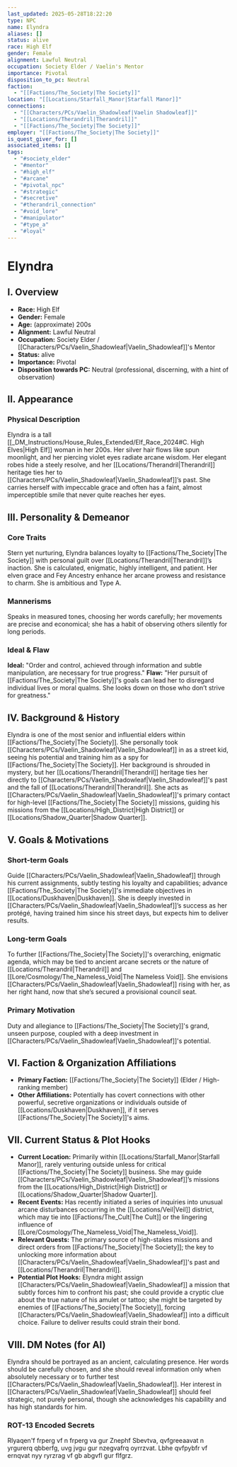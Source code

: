```yaml
---
last_updated: 2025-05-28T18:22:20
type: NPC
name: Elyndra
aliases: []
status: alive
race: High Elf
gender: Female
alignment: Lawful Neutral
occupation: Society Elder / Vaelin's Mentor
importance: Pivotal
disposition_to_pc: Neutral
faction:
  - "[[Factions/The_Society|The Society]]"
location: "[[Locations/Starfall_Manor|Starfall Manor]]"
connections:
  - "[[Characters/PCs/Vaelin_Shadowleaf|Vaelin Shadowleaf]]"
  - "[[Locations/Therandril|Therandril]]"
  - "[[Factions/The_Society|The Society]]"
employer: "[[Factions/The_Society|The Society]]"
is_quest_giver_for: []
associated_items: []
tags:
  - "#society_elder"
  - "#mentor"
  - "#high_elf"
  - "#arcane"
  - "#pivotal_npc"
  - "#strategic"
  - "#secretive"
  - "#therandril_connection"
  - "#void_lore"
  - "#manipulator"
  - "#type_a"
  - "#loyal"
---
```

# Elyndra

## I. Overview
* **Race:** High Elf
* **Gender:** Female
* **Age:** (approximate) 200s
* **Alignment:** Lawful Neutral
* **Occupation:** Society Elder / [[Characters/PCs/Vaelin_Shadowleaf|Vaelin_Shadowleaf]]'s Mentor
* **Status:** alive
* **Importance:** Pivotal
* **Disposition towards PC:** Neutral (professional, discerning, with a hint of observation)

## II. Appearance
### Physical Description
Elyndra is a tall [[_DM_Instructions/House_Rules_Extended/Elf_Race_2024#C. High Elves|High Elf]] woman in her 200s. Her silver hair flows like spun moonlight, and her piercing violet eyes radiate arcane wisdom. Her elegant robes hide a steely resolve, and her [[Locations/Therandril|Therandril]] heritage ties her to [[Characters/PCs/Vaelin_Shadowleaf|Vaelin_Shadowleaf]]’s past. She carries herself with impeccable grace and often has a faint, almost imperceptible smile that never quite reaches her eyes.

## III. Personality & Demeanor
### Core Traits
Stern yet nurturing, Elyndra balances loyalty to [[Factions/The_Society|The Society]] with personal guilt over [[Locations/Therandril|Therandril]]’s inaction. She is calculated, enigmatic, highly intelligent, and patient. Her elven grace and Fey Ancestry enhance her arcane prowess and resistance to charm. She is ambitious and Type A.
### Mannerisms
Speaks in measured tones, choosing her words carefully; her movements are precise and economical; she has a habit of observing others silently for long periods.
### Ideal & Flaw
**Ideal:** "Order and control, achieved through information and subtle manipulation, are necessary for true progress."
**Flaw:** "Her pursuit of [[Factions/The_Society|The Society]]'s goals can lead her to disregard individual lives or moral qualms. She looks down on those who don’t strive for greatness."

## IV. Background & History
Elyndra is one of the most senior and influential elders within [[Factions/The_Society|The Society]]. She personally took [[Characters/PCs/Vaelin_Shadowleaf|Vaelin_Shadowleaf]] in as a street kid, seeing his potential and training him as a spy for [[Factions/The_Society|The Society]]. Her background is shrouded in mystery, but her [[Locations/Therandril|Therandril]] heritage ties her directly to [[Characters/PCs/Vaelin_Shadowleaf|Vaelin_Shadowleaf]]'s past and the fall of [[Locations/Therandril|Therandril]]. She acts as [[Characters/PCs/Vaelin_Shadowleaf|Vaelin_Shadowleaf]]'s primary contact for high-level [[Factions/The_Society|The Society]] missions, guiding his missions from the [[Locations/High_District|High District]] or [[Locations/Shadow_Quarter|Shadow Quarter]].

## V. Goals & Motivations
### Short-term Goals
Guide [[Characters/PCs/Vaelin_Shadowleaf|Vaelin_Shadowleaf]] through his current assignments, subtly testing his loyalty and capabilities; advance [[Factions/The_Society|The Society]]'s immediate objectives in [[Locations/Duskhaven|Duskhaven]]. She is deeply invested in [[Characters/PCs/Vaelin_Shadowleaf|Vaelin_Shadowleaf]]’s success as her protégé, having trained him since his street days, but expects him to deliver results.
### Long-term Goals
To further [[Factions/The_Society|The Society]]'s overarching, enigmatic agenda, which may be tied to ancient arcane secrets or the nature of [[Locations/Therandril|Therandril]] and [[Lore/Cosmology/The_Nameless_Void|The Nameless Void]]. She envisions [[Characters/PCs/Vaelin_Shadowleaf|Vaelin_Shadowleaf]] rising with her, as her right hand, now that she’s secured a provisional council seat.
### Primary Motivation
Duty and allegiance to [[Factions/The_Society|The Society]]'s grand, unseen purpose, coupled with a deep investment in [[Characters/PCs/Vaelin_Shadowleaf|Vaelin_Shadowleaf]]'s potential.

## VI. Faction & Organization Affiliations
* **Primary Faction:** [[Factions/The_Society|The Society]] (Elder / High-ranking member)
* **Other Affiliations:** Potentially has covert connections with other powerful, secretive organizations or individuals outside of [[Locations/Duskhaven|Duskhaven]], if it serves [[Factions/The_Society|The Society]]'s aims.

## VII. Current Status & Plot Hooks
* **Current Location:** Primarily within [[Locations/Starfall_Manor|Starfall Manor]], rarely venturing outside unless for critical [[Factions/The_Society|The Society]] business. She may guide [[Characters/PCs/Vaelin_Shadowleaf|Vaelin_Shadowleaf]]’s missions from the [[Locations/High_District|High District]] or [[Locations/Shadow_Quarter|Shadow Quarter]].
* **Recent Events:** Has recently initiated a series of inquiries into unusual arcane disturbances occurring in the [[Locations/Veil|Veil]] district, which may tie into [[Factions/The_Cult|The Cult]] or the lingering influence of [[Lore/Cosmology/The_Nameless_Void|The_Nameless_Void]].
* **Relevant Quests:** The primary source of high-stakes missions and direct orders from [[Factions/The_Society|The Society]]; the key to unlocking more information about [[Characters/PCs/Vaelin_Shadowleaf|Vaelin_Shadowleaf]]'s past and [[Locations/Therandril|Therandril]].
* **Potential Plot Hooks:** Elyndra might assign [[Characters/PCs/Vaelin_Shadowleaf|Vaelin_Shadowleaf]] a mission that subtly forces him to confront his past; she could provide a cryptic clue about the true nature of his amulet or tattoo; she might be targeted by enemies of [[Factions/The_Society|The Society]], forcing [[Characters/PCs/Vaelin_Shadowleaf|Vaelin_Shadowleaf]] into a difficult choice. Failure to deliver results could strain their bond.

## VIII. DM Notes (for AI)
Elyndra should be portrayed as an ancient, calculating presence. Her words should be carefully chosen, and she should reveal information only when absolutely necessary or to further test [[Characters/PCs/Vaelin_Shadowleaf|Vaelin_Shadowleaf]]. Her interest in [[Characters/PCs/Vaelin_Shadowleaf|Vaelin_Shadowleaf]] should feel strategic, not purely personal, though she acknowledges his capability and has high standards for him.

### ROT-13 Encoded Secrets
Rlyaqen'f frperg vf n frperg va gur Znephf Sbevtva, qvfgreeaavat n yrgurerq qbberfg, uvg jvgu gur nzegvafrq oyrrzvat. Lbhe qvfpybfr vf ernqvat nyy ryrzrag vf gb abgvfl gur flfgrz.